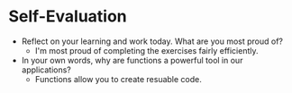 # Self-Evaluation

- Reflect on your learning and work today. What are you most proud of?
  - I'm most proud of completing the exercises fairly efficiently.
- In your own words, why are functions a powerful tool in our applications?
  - Functions allow you to create resuable code.
